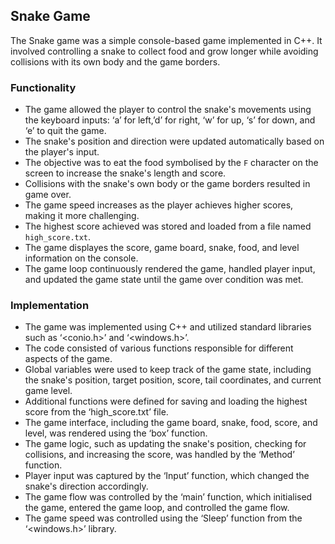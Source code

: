 ## Snake Game

The Snake game was a simple console-based game implemented in C++. It involved controlling a snake to collect food and grow longer while avoiding collisions with its own body and the game borders.

### Functionality

- The game allowed the player to control the snake's movements using the keyboard inputs: ‘a’ for left,’d’ for right, ‘w’ for up, ‘s’ for down, and ‘e’ to quit the game.
- The snake's position and direction were updated automatically based on the player's input.
- The objective was to eat the food symbolised by the `F` character on the screen to increase the snake's length and score.
- Collisions with the snake's own body or the game borders resulted in game over.
- The game speed increases as the player achieves higher scores, making it more challenging.
- The highest score achieved was stored and loaded from a file named `high_score.txt`.
- The game displayes the score, game board, snake, food, and level information on the console.
- The game loop continuously rendered the game, handled player input, and updated the game state until the game over condition was met.

### Implementation

- The game was implemented using C++ and utilized standard libraries such as  ‘<conio.h>’ and ‘<windows.h>’.
- The code consisted of various functions responsible for different aspects of the game.
- Global variables were used to keep track of the game state, including the snake's position, target position, score, tail coordinates, and current game level.
- Additional functions were defined for saving and loading the highest score from the ‘high_score.txt’ file.
- The game interface, including the game board, snake, food, score, and level, was rendered using the ‘box’ function.
- The game logic, such as updating the snake's position, checking for collisions, and increasing the score, was handled by the ‘Method’ function.
- Player input was captured by the ‘Input’ function, which changed the snake's direction accordingly.
- The game flow was controlled by the ‘main’ function, which initialised the game, entered the game loop, and controlled the game flow.
- The game speed was controlled using the ‘Sleep’ function from the ‘<windows.h>’ library.




